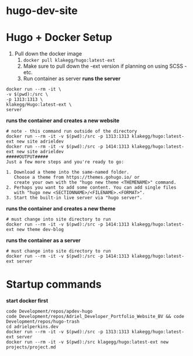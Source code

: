 # hugo-dev-site

# Hugo + Docker Setup

1. Pull down the docker image
    1. `docker pull klakegg/hugo:latest-ext`
    2. Make sure to pull down the -ext version if planning on using SCSS - etc. 
    3. Run container as server
**runs the server**
```
docker run --rm -it \
-v $(pwd):/src \
-p 1313:1313 \
klakegg/Hugo:latest-ext \
server
```
**runs the container and creates a new website**
```
# note - this command run outside of the directory
docker run --rm -it -v $(pwd):/src -p 1313:1313 klakegg/hugo:latest-ext new site adrieldev
docker run --rm -it -v $(pwd):/src -p 1414:1313 klakegg/hugo:latest-ext new site adrieldev
#####OUTPUT#####
Just a few more steps and you're ready to go:

1. Download a theme into the same-named folder.
   Choose a theme from https://themes.gohugo.io/ or
   create your own with the "hugo new theme <THEMENAME>" command.
2. Perhaps you want to add some content. You can add single files
   with "hugo new <SECTIONNAME>/<FILENAME>.<FORMAT>".
3. Start the built-in live server via "hugo server".
```

**runs the container and creates a new theme**
```
# must change into site directory to run 
docker run --rm -it -v $(pwd):/src -p 1414:1313 klakegg/hugo:latest-ext new theme dev-blog
```
**runs the container as a server**
```
# must change into site directory to run 
docker run --rm -it -v $(pwd):/src -p 1414:1313 klakegg/hugo:latest-ext server
```


# Startup commands
**start docker first**
```
code Development/repos/apdev-hugo
code Development/repos/Adriel_Developer_Portfolio_Website_BV && code Development/repos/hugo-trash
cd adrielperkins.dev
docker run --rm -it -v $(pwd):/src -p 1313:1313 klakegg/hugo:latest-ext server
docker run --rm -it -v $(pwd):/src klagegg/hugo:latest-ext new projects/project.md
```